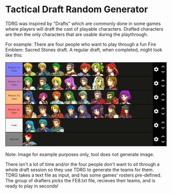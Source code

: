 # Tactical Draft Random Generator
TDRG was inspired by "Drafts" which are commonly done in some games where players
will draft the cast of playable characters. Drafted characters are then the only
characters that are usable during the playthrough.

For example: There are four people who want to play through a fun Fire Emblem:
Sacred Stones draft. A regular draft, when completed, might look like this:

![tierlist draft](./sample-list.png "list")

Note: Image for example purposes only, tool does not generate image.

There isn't a lot of time and/or the four people don't
want to sit through a whole draft session so they use TDRG to generate the
teams for them. TDRG takes a text file as input, and has some games' rosters
pre-defined. The group of drafters picks the FE8.txt file, recieves their teams,
and is ready to play in seconds!


